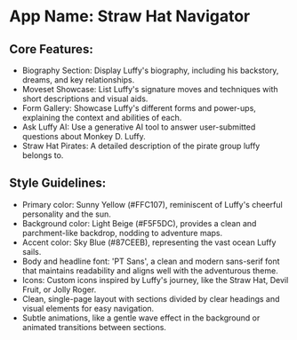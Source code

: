 # **App Name**: Straw Hat Navigator

## Core Features:

- Biography Section: Display Luffy's biography, including his backstory, dreams, and key relationships.
- Moveset Showcase: List Luffy's signature moves and techniques with short descriptions and visual aids.
- Form Gallery: Showcase Luffy's different forms and power-ups, explaining the context and abilities of each.
- Ask Luffy AI: Use a generative AI tool to answer user-submitted questions about Monkey D. Luffy.
- Straw Hat Pirates: A detailed description of the pirate group luffy belongs to.

## Style Guidelines:

- Primary color: Sunny Yellow (#FFC107), reminiscent of Luffy's cheerful personality and the sun.
- Background color: Light Beige (#F5F5DC), provides a clean and parchment-like backdrop, nodding to adventure maps.
- Accent color: Sky Blue (#87CEEB), representing the vast ocean Luffy sails.
- Body and headline font: 'PT Sans', a clean and modern sans-serif font that maintains readability and aligns well with the adventurous theme.
- Icons: Custom icons inspired by Luffy's journey, like the Straw Hat, Devil Fruit, or Jolly Roger.
- Clean, single-page layout with sections divided by clear headings and visual elements for easy navigation.
- Subtle animations, like a gentle wave effect in the background or animated transitions between sections.